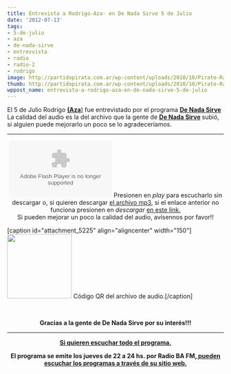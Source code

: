 ```yaml
---
title: Entrevista a Rodrigo-Aza- en De Nada Sirve 5 de Julio
date: '2012-07-13'
tags:
- 5-de-julio
- aza
- de-nada-sirve
- entrevvista
- radio
- radio-2
- rodrigo
image: http://partidopirata.com.ar/wp-content/uploads/2010/10/Pirate-Radio.jpg.png
thumb: http://partidopirata.com.ar/wp-content/uploads/2010/10/Pirate-Radio.jpg-150x150.png
wppost_name: entrevista-a-rodrigo-aza-en-de-nada-sirve-5-de-julio
---
```


El 5 de Julio Rodrigo <a href="https://twitter.com/__aza_" target="_blank"><strong>(Aza</strong>)</a> fue entrevistado por el programa <strong><a href="http://denadasirve.com/" target="_blank">De Nada Sirve</a></strong>
La calidad del audio es la del archivo que la gente de <strong><a href="http://denadasirve.com/" target="_blank">De Nada Sirve</a> </strong>subió, si alguien puede mejorarlo un poco se lo agradeceríamos.

<hr />

<center>
<object id="player1334418" width="240" height="133" classid="clsid:d27cdb6e-ae6d-11cf-96b8-444553540000" codebase="http://download.macromedia.com/pub/shockwave/cabs/flash/swflash.cab#version=6,0,40,0"><param name="AllowScriptAccess" value="always" /><param name="allowFullScreen" value="true" /><param name="wmode" value="transparent" /><param name="src" value="http://www.ivoox.com/playerivoox_ee_1334418_1.html" /><param name="allowfullscreen" value="true" /><param name="allowscriptaccess" value="always" /><embed id="player1334418" width="240" height="133" type="application/x-shockwave-flash" src="http://www.ivoox.com/playerivoox_ee_1334418_1.html" AllowScriptAccess="always" allowFullScreen="true" wmode="transparent" allowfullscreen="true" allowscriptaccess="always" /></object>
Presionen en <em>play</em> para escucharlo sin descargar o, si quieren descargar <a href="http://www.ivoox.com/entrevista-a-rodrigo-programa-de-nada_md_1334418_1.mp3" target="_blank">el archivo mp3</a>, si el enlace anterior no funciona presionen en <em>descargar</em> <a href="http://www.ivoox.com/entrevista-a-rodrigo-programa-de-nada-audios-mp3_rf_1334418_1.html" target="_blank">en este link.</a></center><center>Si pueden mejorar un poco la calidad del audio, avísennos por favor!!</center>

[caption id="attachment_5225" align="aligncenter" width="150"]<a href="http://partidopirata.com.ar/wp-content/uploads/2012/07/chart1.png"><img class="size-full wp-image-5225" title="chart" src="http://partidopirata.com.ar/wp-content/uploads/2012/07/chart1.png" alt="" width="150" height="150" /></a> Código QR del archivo de audio.[/caption]

&nbsp;
<p style="text-align: center;"><strong>Gracias a la gente de De Nada Sirve por su interés!!!</strong></p>


<hr />
<p style="text-align: center;"><strong><a href="http://www.ivoox.com/de-nada-sirve-28-6-2012-programa-45-audios-mp3_rf_1329250_1.html" target="_blank">Si quieren escuchar todo el programa.</a></strong></p>
<p style="text-align: center;"><strong>El programa se emite los jueves de 22 a 24 hs. por Radio BA FM,<a href="http://denadasirve.com/" target="_blank"> pueden escuchar los programas a través de su sitio web.</a></strong></p>
